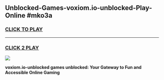 
## Unblocked-Games-voxiom.io-unblocked-Play-Online #mko3a
<h3>
<a href="https://news.freeplayer.one?title=voxiom.io-unblocked&ref=3">CLICK TO PLAY</a></h3>
<hr>

<h3>
<a href="https://news.freeplayer.one?title=voxiom.io-unblocked&ref=3">CLICK 2 PLAY</a>
  
</h3>

<a href="https://news.freeplayer.one?title=voxiom.io-unblocked&ref=3"><img src="https://clearcache.store/games.png"></a>


**voxiom.io-unblocked games unblocked: Your Gateway to Fun and Accessible Online Gaming**
